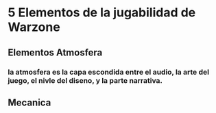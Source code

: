 # 5 Elementos de la jugabilidad de Warzone

## Elementos Atmosfera 
### la atmosfera es la capa escondida entre el audio, la arte del juego, el nivle del diseno, y la parte narrativa.

## Mecanica
### 
